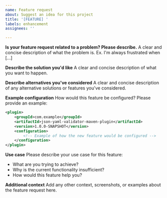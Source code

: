 ```yaml
---
name: Feature request
about: Suggest an idea for this project
title: '[FEATURE] '
labels: enhancement
assignees: ''

---
```


**Is your feature request related to a problem? Please describe.**
A clear and concise description of what the problem is. Ex. I'm always frustrated when [...]

**Describe the solution you'd like**
A clear and concise description of what you want to happen.

**Describe alternatives you've considered**
A clear and concise description of any alternative solutions or features you've considered.

**Example configuration**
How would this feature be configured? Please provide an example:

```xml
<plugin>
    <groupId>com.example</groupId>
    <artifactId>json-yaml-validator-maven-plugin</artifactId>
    <version>1.0.0-SNAPSHOT</version>
    <configuration>
        <!-- Example of how the new feature would be configured -->
    </configuration>
</plugin>
```

**Use case**
Please describe your use case for this feature:
- What are you trying to achieve?
- Why is the current functionality insufficient?
- How would this feature help you?

**Additional context**
Add any other context, screenshots, or examples about the feature request here.
